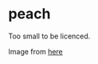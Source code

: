 # peach
Too small to be licenced.

Image from [here](https://github.com/lepon01/Blob-Cats/blob/master/peachcat.png)
